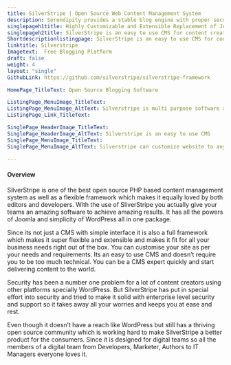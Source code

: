 ```yaml
---
title: SilverStripe | Open Source Web Content Management System
description: Serendipity provides a stable blog engine with proper security measures. Extend functionality via easy to install plugins available at their online repository.
singlepageh1title: Highly Customizable and Extensible Replacement of Joomla
singlepageh2title: SilverStripe is an easy to use CMS for content creators and developers. Customize your website to any level without requiring any prior development knowledge.
Shortdescriptionlistingpage: SilverStripe is an easy to use CMS for content creators and developers. Customize your website to any level without requiring any prior development knowledge.
linktitle: Silverstripe 
Imagetext:  Free Blogging Platform 
draft: false
weight: 4
layout: "single"
GithubLink: https://github.com/silverstripe/silverstripe-framework

HomePage_TitleText: Open Source Blogging Software

ListingPage_MenuImage_TitleText: 
ListingPage_MenuImage_AltText: Silverstripe is multi purpose software and it fits in both blogging and CMS.
ListingPage_Link_TitleText: 

SinglePage_HeaderImage_TitleText: 
SinglePage_HeaderImage_AltText: Silverstripe is an easy to use CMS
SinglePage_MenuImage_TitleText: 
SinglePage_MenuImage_AltText: Silverstripe can customize website to any level

---
```


#### Overview

SilverStripe is one of the best open source PHP based content management system as well as a flexible framework which makes it equally loved by both editors and developers. With the use of SliverStripe you actually give your teams an amazing software to achieve amazing results. It has all the powers of Joomla and simplicity of WordPress all in one package.

Since its not just a CMS with simple interface it is also a full framework which makes it super flexible and extensible and makes it fit for all your business needs right out of the box. You can customise your site as per your needs and requirements. Its an easy to use CMS and doesn’t require you to be too much technical. You can be a CMS expert quickly and start delivering content to the world.

Security has been a number one problem for a lot of content creators using other platforms specially WordPress. But SilverStripe has put in special effort into security and tried to make it solid with enterprise level security and support so it takes away all your worries and keeps you at ease and rest.

Even though it doesn’t have a reach like WordPress but still has a thriving open source community which is working hard to make SilverStripe a better product for the consumers. Since it is designed for digital teams so all the members of a digital team from Developers, Marketer, Authors to IT Managers everyone loves it.
